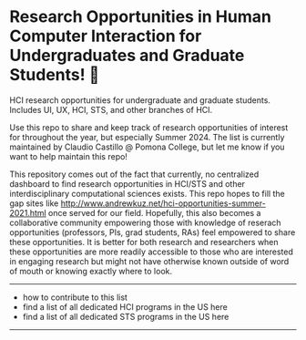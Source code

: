 # Research Opportunities in Human Computer Interaction for Undergraduates and Graduate Students! 🐥
HCI research opportunities for undergraduate and graduate students. Includes UI, UX, HCI, STS, and other branches of HCI.

Use this repo to share and keep track of research opportunities of interest for throughout the year, but especially Summer 2024. The list is currently maintained by Claudio Castillo @ Pomona College, but let me know if you want to help maintain this repo!

This repository comes out of the fact that currently, no centralized dashboard to find research opportunities in HCI/STS and other interdisciplinary computational sciences exists. This repo hopes to fill the gap sites like http://www.andrewkuz.net/hci-opportunities-summer-2021.html once served for our field. Hopefully, this also becomes a collaborative community empowering those with knowledge of reserach opportunities (professors, PIs, grad students, RAs) feel empowered to share these opportunities. It is better for both research and researchers when these opportunities are more readily accessible to those who are interested in engaging research but might not have otherwise known outside of word of mouth or knowing exactly where to look.

---
- how to contribute to this list
- find a list of all dedicated HCI programs in the US here
- find a list of all dedicated STS programs in the US here
---




